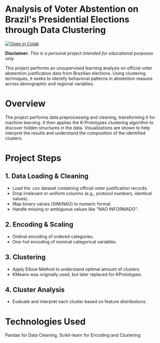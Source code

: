 # **Analysis of Voter Abstention on Brazil's Presidential Elections through Data Clustering**

[![Open in Colab](https://colab.research.google.com/assets/colab-badge.svg)](https://colab.research.google.com/github/heitornolla/voter-absention-clustering/blob/main/jupyter-notebook/notebook.ipynb)

**Disclaimer:** _This is a personal project intended for educational purposes only_

This project performs an unsupervised learning analysis on official voter abstention justification data from Brazilian elections. Using clustering techniques, it seeks to identify behavioral patterns in abstention reasons across demographic and regional variables.

# Overview

The project performs data preprocessing and cleaning, transforming it for machine learning. It then applies the K-Prototypes clustering algorithm to discover hidden structures in the data. Visualizations are shown to help interpret the results and understand the composition of the identified clusters.

# Project Steps

## 1. **Data Loading & Cleaning**
   - Load the .csv dataset containing official voter justification records.
   - Drop irrelevant or uniform columns (e.g., protocol numbers, identical values).
   - Map binary values (SIM/NAO) to numeric format.
   - Handle missing or ambiguous values like "NAO INFORMADO".
   
## 2. **Encoding & Scaling**
   - Ordinal encoding of ordered categories.
   - One-hot encoding of nominal categorical variables.

## 3. **Clustering**
   - Apply Elbow Method to understand optimal amount of clusters
   - KMeans was originally used, but later replaced for KPrototypes.

## 4. **Cluster Analysis**
   - Evaluate and interpret each cluster based on feature distributions.


# **Technologies Used**

Pandas for Data Cleaning, Scikit-learn for Encoding and Clustering
